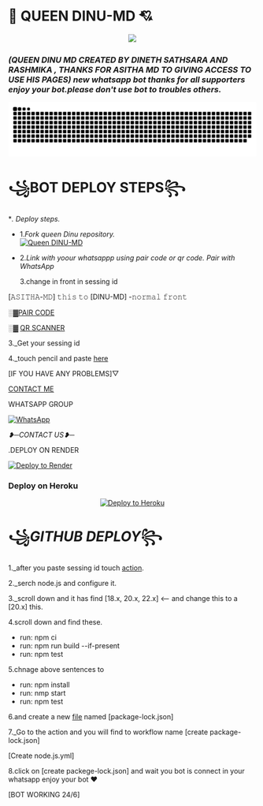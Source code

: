 # 💫 QUEEN DINU-MD 💘

<p align="center">
  <img src="https://i.ibb.co/wrxNm8Yg/connect.jpg.jpg" width="250"/>
</p>



  ### _(QUEEN DINU MD CREATED BY DINETH SATHSARA AND RASHMIKA , THANKS FOR ASITHA MD TO GIVING ACCESS TO USE HIS PAGES) new whatsapp bot thanks for all supporters enjoy your bot.please don't use bot to troubles others._
 
<p align="center">
<img src="https://github.com/Platane/snk/raw/output/github-contribution-grid-snake.svg" alt="nz" width="700"/>
</p>


   # ꧁BOT DEPLOY STEPS꧂


     
**. Deploy steps.*
 - 1._Fork queen Dinu repository._
    <br>
    <a href="https://github.com/Dinuob/Queen-DINU-MD/fork"><img title="Queen DINU-MD" src="https://img.shields.io/badge/FORK Queen_DINU-h?color=black&style=for-the-badge&logo=stackshare"></a>
 -  2._Link with yoour whatsappp using pair code or qr code._
   *Pair with WhatsApp*

     3.change in front in sessing id

   [𝙰𝚂𝙸𝚃𝙷𝙰-𝙼𝙳] 𝚝𝚑𝚒𝚜 𝚝𝚘 [DINU-MD] -𝚗𝚘𝚛𝚖𝚊𝚕 𝚏𝚛𝚘𝚗𝚝

 
 ░▓[PAIR CODE](https://asitha.top/pair) 
                    

░▓ [QR SCANNER ](https://asitha.top/qr)





 3._Get your sessing id 

 4._touch pencil and paste [here](https://github.com/Dinuob/Queen-DINU-MD/blob/main/session.js)



[IF YOU HAVE ANY PROBLEMS]▽

[CONTACT ME](https://wa.me/message/ORLONET77UUVI1)

WHATSAPP GROUP
  
   <a href="https://chat.whatsapp.com/CDacy9Q8jXu4Oi35wMHVX2"><img alt="WhatsApp" src="https://img.shields.io/badge/-Whatsapp%20Group-lightgrey?style=for-the-badge&logo=whatsapp&logoColor=white"/></a>
   
*❥─CONTACT US❥─*



.DEPLOY ON RENDER

[![Deploy to Render](https://render.com/images/deploy-to-render-button.svg)](https://render.com/deploy?repo=https://github.com/Dinuob/Queen-DINU-MD/tree/bot#queen-dinu-md.git)


 ### Deploy on Heroku
  
<p align="center">
    <a href="https://heroku.com/deploy?template=https://github.com/Mrrashmika/QUEEN-ANJU_XPRO">
      <img src="https://www.herokucdn.com/deploy/button.svg" alt="Deploy to Heroku">
    </a>
  </p>

 
   # ꧁*GITHUB DEPLOY*꧂

 1._after you paste sessing id touch [action](https://github.com/Dinuob/Queen-DINU-MD/actions/new).

 2._serch node.js and configure it.

 3._scroll down and it has find  [18.x, 20.x, 22.x] <-- and change this to a  [20.x] this.

 4.scroll down and find these.

   - run: npm ci
   - run: npm run build --if-present
   - run: npm test

5.chnage above sentences to

   - run: npm install
   - run: nmp start 
   - run: npm test

6.and create a new [file](https://github.com/Dinuob/Queen-DINU-MD/new/main) named [package-lock.json] 

7._Go to the action and you will find to workflow name
[create package-lock.json]

[Create node.js.yml]


8.click on [create packege-lock.json] and wait you bot is connect in your whatsapp enjoy your bot ❤️

[BOT WORKING 24/6]



